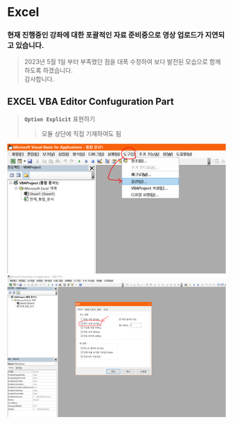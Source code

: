 # Excel

### 현재 진행중인 강좌에 대한 포괄적인 자료 준비중으로 영상 업로드가 지연되고 있습니다.
> 2023년 5월 1일 부터 부족했던 점을 대폭 수정하여 보다 발전된 모습으로 함께 하도록 하겠습니다.  
> 감사합니다.

## EXCEL VBA Editor Confuguration Part

> **`Option Explicit`** 표현하기   
>> 모듈 상단에 직접 기재하여도 됨
> 
![도구->옵션](1.PNG)
![변수 선언 요구](2.PNG)


